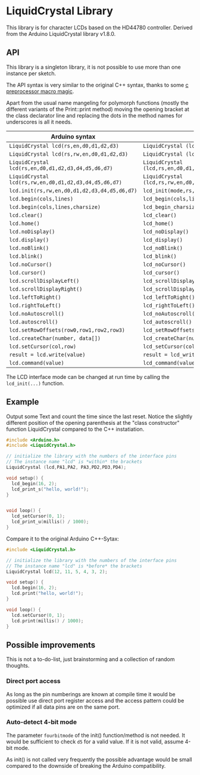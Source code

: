 # LiquidCrystal Library

This library is for character LCDs based on the HD44780 controller.
Derived from the Arduino LiquidCrystal library v1.8.0.



## API

This library is a singleton library, it is not possible to use more than one
instance per sketch.

The API syntax is very similar to the original C++ syntax, thanks to some
[c preprocessor macro magic](macro.html).

Apart from the usual name mangeling for polymorph functions (mostly the
different variants of the Print::print method) moving the opening bracket at
the class declarator line and replacing the dots in the method names for
underscores is all it needs.


Arduino syntax				|sduino syntax
--------------------			|---------------------
`LiquidCrystal lcd(rs,en,d0,d1,d2,d3)`			|`LiquidCrystal (lcd,rs,en,d0,d1,d2,d3)`
`LiquidCrystal lcd(rs,rw,en,d0,d1,d2,d3)`		|`LiquidCrystal (lcd,rs,rw,en,d0,d1,d2,d3)`
`LiquidCrystal lcd(rs,en,d0,d1,d2,d3,d4,d5,d6,d7)`	|`LiquidCrystal (lcd,rs,en,d0,d1,d2,d3,d4,d5,d6,d7)`
`LiquidCrystal lcd(rs,rw,en,d0,d1,d2,d3,d4,d5,d6,d7)`	|`LiquidCrystal (lcd,rs,rw,en,d0,d1,d2,d3,d4,d5,d6,d7)`
`lcd.init(rs,rw,en,d0,d1,d2,d3,d4,d5,d6,d7)`		|`lcd_init(mode,rs,rw,en,d0,d1,d2,d3,d4,d5,d6,d7)`
`lcd.begin(cols,lines)`			|`lcd_begin(cols,lines)`
`lcd.begin(cols,lines,charsize)`	|`lcd_begin_charsize(cols,lines,charsize)`
`lcd.clear()`				|`lcd_clear()`
`lcd.home()`				|`lcd_home()`
`lcd.noDisplay()`			|`lcd_noDisplay()`
`lcd.display()`				|`lcd_display()`
`lcd.noBlink()`				|`lcd_noBlink()`
`lcd.blink()`				|`lcd_blink()`
`lcd.noCursor()`			|`lcd_noCursor()`
`lcd.cursor()`				|`lcd_cursor()`
`lcd.scrollDisplayLeft()`		|`lcd_scrollDisplayLeft()`
`lcd.scrollDisplayRight()`		|`lcd_scrollDisplayRight()`
`lcd.leftToRight()`			|`lcd_leftToRight()`
`lcd.rightToLeft()`			|`lcd_rightToLeft()`
`lcd.noAutoscroll()`			|`lcd_noAutoscroll()`
`lcd.autoscroll()`			|`lcd_autoscroll()`
`lcd.setRowOffsets(row0,row1,row2,row3)`|`lcd_setRowOffsets(row0,row1,row2,row3)`
`lcd.createChar(number, data[])`	|`lcd_createChar(number, data[])`
`lcd.setCursor(col,row)`		|`lcd_setCursor(col,row)`
`result = lcd.write(value)`		|`result = lcd_write(value)`
`lcd.command(value)`			|`lcd_command(value)`

The LCD interface mode can be changed at run time by calling the
`lcd_init(...)` function.



## Example

Output some Text and count the time since the last reset. Notice the
slightly different position of the opening parenthesis at the "class
constructor" function LiquidCrystal compared to the C++ instatiation.

```c
#include <Arduino.h>
#include <LiquidCrystal.h>

// initialize the library with the numbers of the interface pins
// The instance name "lcd" is *within* the brackets
LiquidCrystal (lcd,PA1,PA2, PA3,PD2,PD3,PD4);

void setup() {
  lcd_begin(16, 2);
  lcd_print_s("hello, world!");
}


void loop() {
  lcd_setCursor(0, 1);
  lcd_print_u(millis() / 1000);
}
```


Compare it to the original Arduino C++-Sytax:
```c
#include <LiquidCrystal.h>

// initialize the library with the numbers of the interface pins
// The instance name "lcd" is *before* the brackets
LiquidCrystal lcd(12, 11, 5, 4, 3, 2);

void setup() {
  lcd.begin(16, 2);
  lcd.print("hello, world!");
}

void loop() {
  lcd.setCursor(0, 1);
  lcd.print(millis() / 1000);
}
```



## Possible improvements

This is not a to-do-list, just brainstorming and a collection of random
thoughts.

### Direct port access
As long as the pin numberings are known at compile time it would be possible
use direct port register access and the access pattern could be optimized if
all data pins are on the same port.


### Auto-detect 4-bit mode
The parameter `fourbitmode` of the init() function/method is not needed. It
would be sufficient to check `d5` for a valid value. If it is not valid,
assume 4-bit mode.

As init() is not called very frequently the possible advantage would be small
compared to the downside of breaking the Arduino compatibility.
